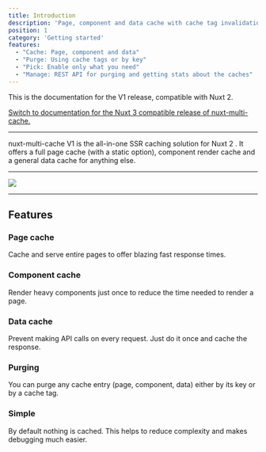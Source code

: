 ```yaml
---
title: Introduction
description: 'Page, component and data cache with cache tag invalidation'
position: 1
category: 'Getting started'
features:
  - "Cache: Page, component and data"
  - "Purge: Using cache tags or by key"
  - "Pick: Enable only what you need"
  - "Manage: REST API for purging and getting stats about the caches"
---
```


<alert type="warning">
This is the documentation for the V1 release, compatible with Nuxt 2.

<p>
  <a href="https://nuxt-multi-cache.dulnan.net">Switch to documentation for the Nuxt 3 compatible release of nuxt-multi-cache.</a>
</p>
</alert>

---

<p className="lead">
nuxt-multi-cache V1 is the all-in-one SSR caching solution for Nuxt 2 . It
offers a full page cache (with a static option), component render cache and a
general data cache for anything else.
</p>

---

<img src="/hero-image.svg">

---

<list :items="features"></list>

## Features
### Page cache
Cache and serve entire pages to offer blazing fast response times.

### Component cache
Render heavy components just once to reduce the time needed to render a page.

### Data cache
Prevent making API calls on every request. Just do it once and cache the
response.

### Purging
You can purge any cache entry (page, component, data) either by its key or by a
cache tag.

### Simple
By default nothing is cached. This helps to reduce complexity and makes
debugging much easier.
